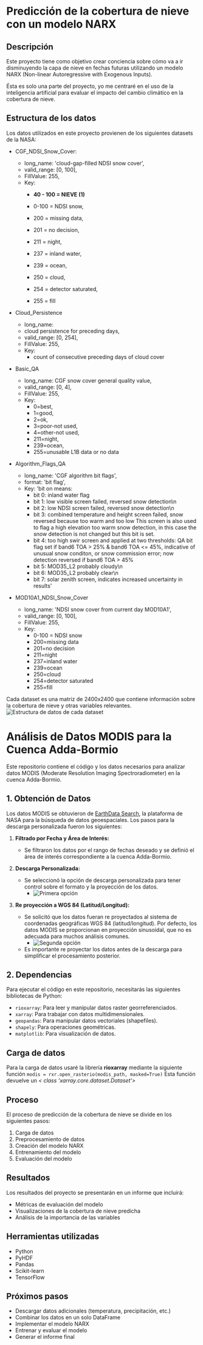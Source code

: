 # Predicción de la cobertura de nieve con un modelo NARX

## Descripción

Este proyecto tiene como objetivo crear conciencia sobre cómo va a ir disminuyendo la capa de nieve en fechas futuras utilizando un modelo NARX (Non-linear Autoregressive with Exogenous Inputs).

Ésta es solo una parte del proyecto, yo me centraré en el uso de la inteligencia artificial para evaluar el impacto del cambio climático en la cobertura de nieve.

## Estructura de los datos

Los datos utilizados en este proyecto provienen de los siguientes datasets de la NASA:

* CGF_NDSI_Snow_Cover:
    - long_name: 'cloud-gap-filled NDSI snow cover',
    - valid_range: [0, 100],
    - FillValue: 255,
    - Key:
        - **40 - 100 = NIEVE (1)**

        - 0-100 = NDSI snow,
        - 200 = missing data,
        - 201 = no decision,
        - 211 = night,
        - 237 = inland water,
        - 239 = ocean,
        - 250 = cloud,
        - 254 = detector saturated,
        - 255 = fill

* Cloud_Persistence
    - long_name:
    - cloud persistence for preceding days,
    - valid_range: [0, 254],
    - FillValue: 255,
    - Key:
        - count of consecutive preceding days of cloud cover

* Basic_QA
    - long_name: CGF snow cover general quality value,
    - valid_range: [0, 4],
    - FillValue: 255,
    - Key:
        - 0=best,
        - 1=good,
        - 2=ok,
        - 3=poor-not used,
        - 4=other-not used,
        - 211=night,
        - 239=ocean,
        - 255=unusable L1B data or no data

* Algorithm_Flags_QA
    - long_name: 'CGF algorithm bit flags',
    - format: 'bit flag',
    - Key: 'bit on means:
        - bit 0: inland water flag
        - bit 1: low visible screen failed, reversed snow detection\n    
        - bit 2: low NDSI screen failed, reversed snow detection\n
        - bit 3: combined temperature and height screen failed, snow reversed because too warm and too low
            This screen is also used to flag a high elevation too warm snow detection,
                in this case the snow detection is not changed but this bit is set.
        - bit 4: too high swir screen and applied at two thresholds: QA bit flag set if band6 TOA > 25% & band6 TOA <= 45%, indicative of unusual snow conditon, or snow commission error; now detection reversed if band6 TOA > 45%
        - bit 5: MOD35_L2 probably cloudy\n
        - bit 6: MOD35_L2 probably clear\n
        - bit 7: solar zenith screen, indicates increased uncertainty in results'

* MOD10A1_NDSI_Snow_Cover
    - long_name: 'NDSI snow cover from current day MOD10A1',
    - valid_range: [0, 100],
    - FillValue: 255,
    - Key:
        - 0-100 = NDSI snow
        - 200=missing data
        - 201=no decision
        - 211=night
        - 237=inland water
        - 239=ocean
        - 250=cloud
        - 254=detector saturated
        - 255=fill

Cada dataset es una matriz de 2400x2400 que contiene información sobre la cobertura de nieve y otras variables relevantes.
![Estructura de datos de cada dataset]("img/estructura_datos.drawio.png")

# Análisis de Datos MODIS para la Cuenca Adda-Bormio

Este repositorio contiene el código y los datos necesarios para analizar datos MODIS (Moderate Resolution Imaging Spectroradiometer) en la cuenca Adda-Bormio.

## 1. Obtención de Datos

Los datos MODIS se obtuvieron de [EarthData Search](https://search.earthdata.nasa.gov/search), la plataforma de NASA para la búsqueda de datos geoespaciales. Los pasos para la descarga personalizada fueron los siguientes:

1.  **Filtrado por Fecha y Área de Interés:**
    * Se filtraron los datos por el rango de fechas deseado y se definió el área de interés correspondiente a la cuenca Adda-Bormio.

2.  **Descarga Personalizada:**
    * Se seleccionó la opción de descarga personalizada para tener control sobre el formato y la proyección de los datos.
        * ![Primera opción]("img/option1.png")
3.  **Re proyección a WGS 84 (Latitud/Longitud):**
    * Se solicitó que los datos fueran re proyectados al sistema de coordenadas geográficas WGS 84 (latitud/longitud). Por defecto, los datos MODIS se proporcionan en proyección sinusoidal, que no es adecuada para muchos análisis comunes.
        * ![Segunda opción]("img/option2.png")
    * Es importante re proyectar los datos antes de la descarga para simplificar el procesamiento posterior.

## 2. Dependencias

Para ejecutar el código en este repositorio, necesitarás las siguientes bibliotecas de Python:

* `rioxarray`: Para leer y manipular datos raster georreferenciados.
* `xarray`: Para trabajar con datos multidimensionales.
* `geopandas`: Para manipular datos vectoriales (shapefiles).
* `shapely`: Para operaciones geométricas.
* `matplotlib`: Para visualización de datos.

## Carga de datos
Para la carga de datos usaré la librería **rioxarray** mediante la siguiente función
    `modis = rxr.open_rasterio(modis_path, masked=True)`
Esta función devuelve un *\< class \'xarray.core.dataset.Dataset\'\>*


## Proceso

El proceso de predicción de la cobertura de nieve se divide en los siguientes pasos:

1. Carga de datos
2. Preprocesamiento de datos
3. Creación del modelo NARX
4. Entrenamiento del modelo
5. Evaluación del modelo

## Resultados

Los resultados del proyecto se presentarán en un informe que incluirá:

* Métricas de evaluación del modelo
* Visualizaciones de la cobertura de nieve predicha
* Análisis de la importancia de las variables

## Herramientas utilizadas

* Python
* PyHDF
* Pandas
* Scikit-learn
* TensorFlow

## Próximos pasos

* Descargar datos adicionales (temperatura, precipitación, etc.)
* Combinar los datos en un solo DataFrame
* Implementar el modelo NARX
* Entrenar y evaluar el modelo
* Generar el informe final
